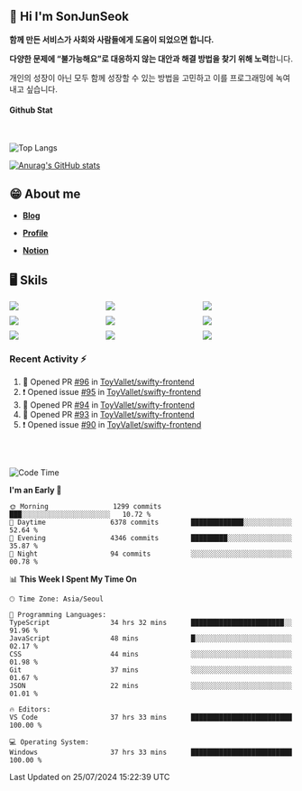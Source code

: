 ## 👋 Hi I'm SonJunSeok

**함께 만든 서비스가 사회와 사람들에게 도움이 되었으면 합니다.** 

**다양한 문제에 “불가능해요”로 대응하지 않는 대안과 해결 방법을 찾기 위해 노력**합니다. 

개인의 성장이 아닌 모두 함께 성장할 수 있는 방법을 고민하고 이를 프로그래밍에 녹여내고 싶습니다.

#### Github Stat
<div style="margin-top:50px;">

![Top Langs](https://github-readme-stats.vercel.app/api/top-langs/?username=kd02109&layout=compact&bg_color=dbf4ff&title_color=67adcc&text_color=67adcc&hide_border=true&show_icons=true&icon_color=67adcc&rank_icon=github&count_private=true&card_width=400px&card_height=300px)

[![Anurag's GitHub stats](https://github-readme-stats.vercel.app/api?username=kd02109&bg_color=dbf4ff&title_color=67adcc&text_color=67adcc&hide_border=true&show_icons=true&icon_color=67adcc&rank_icon=github&count_private=true&card_width=250px)](https://github.com/anuraghazra/github-readme-stats)


</div>



## 😁 About me
-  <a href="https://sonblog.vercel.app/" target="_blank"><strong>Blog</strong></a>

-  <a href="https://nostalgic-marquis-7af.notion.site/Frontend-Engineer-ec9b6e38c7824e7fb7f6fca4fc8564a5?pvs=74" target="_blank"><strong>Profile</strong></a>

-  <a href="https://nostalgic-marquis-7af.notion.site/Front-End-f0f3b7fcec3045c482c1cd33dfcf2abc?pvs=74" target="_blank"><strong>Notion</strong></a>

## 🖥️ Skils


<div style="display:grid; grid-template-rows:repeat(3, 1fr); grid-template-columns:repeat(3, 1fr); gap:10px">
  <img src="https://img.shields.io/badge/javascript-F7DF1E?style=flat-square&logo=javascript&logoColor=black"> 
  <img src="https://img.shields.io/badge/typescript-3178C6?style=flat-square&logo=typescript&logoColor=white"/>
  <img src="https://img.shields.io/badge/react-61DAFB?style=flat-square&logo=react&logoColor=black"/>
  <img src="https://img.shields.io/badge/redux-764ABC?style=flat-square&logo=redux&logoColor=white"/>
  <img src="https://img.shields.io/badge/styledcomponents-DB7093?style=flat-square&logo=styledcomponents&logoColor=white"/>
  <img src="https://img.shields.io/badge/tailwindcss-06B6D4?style=flat-square&logo=tailwindcss&logoColor=white"/>
  <img src="https://img.shields.io/badge/reactquery-FF4154?style=flat-square&logo=reactquery&logoColor=white"/>
  <img src="https://img.shields.io/badge/Next.js-B4B4DC?style=flat&logo=Next.js&logoColor=black"/>
  <img src="https://img.shields.io/badge/reactrouter-CA4245?style=flat-square&logo=reactrouter&logoColor=white"/>
</div>

### Recent Activity :zap:
<!--START_SECTION:activity-->
1. 💪 Opened PR [#96](https://github.com/ToyVallet/swifty-frontend/pull/96) in [ToyVallet/swifty-frontend](https://github.com/ToyVallet/swifty-frontend)
2. ❗ Opened issue [#95](https://github.com/ToyVallet/swifty-frontend/issues/95) in [ToyVallet/swifty-frontend](https://github.com/ToyVallet/swifty-frontend)
3. 💪 Opened PR [#94](https://github.com/ToyVallet/swifty-frontend/pull/94) in [ToyVallet/swifty-frontend](https://github.com/ToyVallet/swifty-frontend)
4. 💪 Opened PR [#93](https://github.com/ToyVallet/swifty-frontend/pull/93) in [ToyVallet/swifty-frontend](https://github.com/ToyVallet/swifty-frontend)
5. ❗ Opened issue [#90](https://github.com/ToyVallet/swifty-frontend/issues/90) in [ToyVallet/swifty-frontend](https://github.com/ToyVallet/swifty-frontend)
<!--END_SECTION:activity-->

<br/>
<br/>

<!--START_SECTION:waka-->
![Code Time](http://img.shields.io/badge/Code%20Time-1%2C929%20hrs%204%20mins-blue)

**I'm an Early 🐤** 

```text
🌞 Morning                1299 commits        ███░░░░░░░░░░░░░░░░░░░░░░   10.72 % 
🌆 Daytime                6378 commits        █████████████░░░░░░░░░░░░   52.64 % 
🌃 Evening                4346 commits        █████████░░░░░░░░░░░░░░░░   35.87 % 
🌙 Night                  94 commits          ░░░░░░░░░░░░░░░░░░░░░░░░░   00.78 % 
```


📊 **This Week I Spent My Time On** 

```text
🕑︎ Time Zone: Asia/Seoul

💬 Programming Languages: 
TypeScript               34 hrs 32 mins      ███████████████████████░░   91.96 % 
JavaScript               48 mins             █░░░░░░░░░░░░░░░░░░░░░░░░   02.17 % 
CSS                      44 mins             ░░░░░░░░░░░░░░░░░░░░░░░░░   01.98 % 
Git                      37 mins             ░░░░░░░░░░░░░░░░░░░░░░░░░   01.67 % 
JSON                     22 mins             ░░░░░░░░░░░░░░░░░░░░░░░░░   01.01 % 

🔥 Editors: 
VS Code                  37 hrs 33 mins      █████████████████████████   100.00 % 

💻 Operating System: 
Windows                  37 hrs 33 mins      █████████████████████████   100.00 % 
```


 Last Updated on 25/07/2024 15:22:39 UTC
<!--END_SECTION:waka-->
